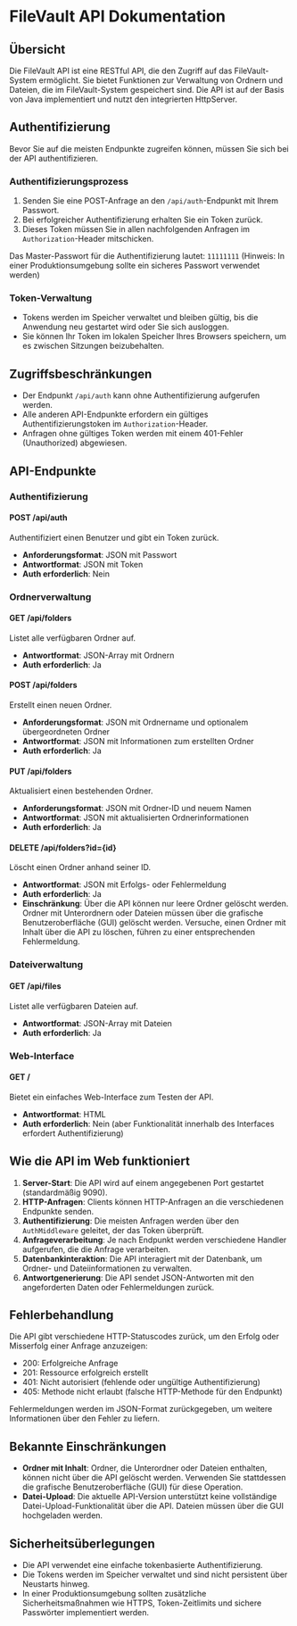 # FileVault API Dokumentation

## Übersicht

Die FileVault API ist eine RESTful API, die den Zugriff auf das FileVault-System ermöglicht. Sie bietet Funktionen zur Verwaltung von Ordnern und Dateien, die im FileVault-System gespeichert sind. Die API ist auf der Basis von Java implementiert und nutzt den integrierten HttpServer.

## Authentifizierung

Bevor Sie auf die meisten Endpunkte zugreifen können, müssen Sie sich bei der API authentifizieren.

### Authentifizierungsprozess

1. Senden Sie eine POST-Anfrage an den `/api/auth`-Endpunkt mit Ihrem Passwort.
2. Bei erfolgreicher Authentifizierung erhalten Sie ein Token zurück.
3. Dieses Token müssen Sie in allen nachfolgenden Anfragen im `Authorization`-Header mitschicken.

Das Master-Passwort für die Authentifizierung lautet: `11111111` (Hinweis: In einer Produktionsumgebung sollte ein sicheres Passwort verwendet werden)

### Token-Verwaltung

- Tokens werden im Speicher verwaltet und bleiben gültig, bis die Anwendung neu gestartet wird oder Sie sich ausloggen.
- Sie können Ihr Token im lokalen Speicher Ihres Browsers speichern, um es zwischen Sitzungen beizubehalten.

## Zugriffsbeschränkungen

- Der Endpunkt `/api/auth` kann ohne Authentifizierung aufgerufen werden.
- Alle anderen API-Endpunkte erfordern ein gültiges Authentifizierungstoken im `Authorization`-Header.
- Anfragen ohne gültiges Token werden mit einem 401-Fehler (Unauthorized) abgewiesen.

## API-Endpunkte

### Authentifizierung

#### POST /api/auth

Authentifiziert einen Benutzer und gibt ein Token zurück.

- **Anforderungsformat**: JSON mit Passwort
- **Antwortformat**: JSON mit Token
- **Auth erforderlich**: Nein

### Ordnerverwaltung

#### GET /api/folders

Listet alle verfügbaren Ordner auf.

- **Antwortformat**: JSON-Array mit Ordnern
- **Auth erforderlich**: Ja

#### POST /api/folders

Erstellt einen neuen Ordner.

- **Anforderungsformat**: JSON mit Ordnername und optionalem übergeordneten Ordner
- **Antwortformat**: JSON mit Informationen zum erstellten Ordner
- **Auth erforderlich**: Ja

#### PUT /api/folders

Aktualisiert einen bestehenden Ordner.

- **Anforderungsformat**: JSON mit Ordner-ID und neuem Namen
- **Antwortformat**: JSON mit aktualisierten Ordnerinformationen
- **Auth erforderlich**: Ja

#### DELETE /api/folders?id={id}

Löscht einen Ordner anhand seiner ID.

- **Antwortformat**: JSON mit Erfolgs- oder Fehlermeldung
- **Auth erforderlich**: Ja
- **Einschränkung**: Über die API können nur leere Ordner gelöscht werden. Ordner mit Unterordnern oder Dateien müssen über die grafische Benutzeroberfläche (GUI) gelöscht werden. Versuche, einen Ordner mit Inhalt über die API zu löschen, führen zu einer entsprechenden Fehlermeldung.

### Dateiverwaltung

#### GET /api/files

Listet alle verfügbaren Dateien auf.

- **Antwortformat**: JSON-Array mit Dateien
- **Auth erforderlich**: Ja

### Web-Interface

#### GET /

Bietet ein einfaches Web-Interface zum Testen der API.

- **Antwortformat**: HTML
- **Auth erforderlich**: Nein (aber Funktionalität innerhalb des Interfaces erfordert Authentifizierung)

## Wie die API im Web funktioniert

1. **Server-Start**: Die API wird auf einem angegebenen Port gestartet (standardmäßig 9090).
2. **HTTP-Anfragen**: Clients können HTTP-Anfragen an die verschiedenen Endpunkte senden.
3. **Authentifizierung**: Die meisten Anfragen werden über den `AuthMiddleware` geleitet, der das Token überprüft.
4. **Anfrageverarbeitung**: Je nach Endpunkt werden verschiedene Handler aufgerufen, die die Anfrage verarbeiten.
5. **Datenbankinteraktion**: Die API interagiert mit der Datenbank, um Ordner- und Dateiinformationen zu verwalten.
6. **Antwortgenerierung**: Die API sendet JSON-Antworten mit den angeforderten Daten oder Fehlermeldungen zurück.

## Fehlerbehandlung

Die API gibt verschiedene HTTP-Statuscodes zurück, um den Erfolg oder Misserfolg einer Anfrage anzuzeigen:

- 200: Erfolgreiche Anfrage
- 201: Ressource erfolgreich erstellt
- 401: Nicht autorisiert (fehlende oder ungültige Authentifizierung)
- 405: Methode nicht erlaubt (falsche HTTP-Methode für den Endpunkt)

Fehlermeldungen werden im JSON-Format zurückgegeben, um weitere Informationen über den Fehler zu liefern.

## Bekannte Einschränkungen

- **Ordner mit Inhalt**: Ordner, die Unterordner oder Dateien enthalten, können nicht über die API gelöscht werden. Verwenden Sie stattdessen die grafische Benutzeroberfläche (GUI) für diese Operation.
- **Datei-Upload**: Die aktuelle API-Version unterstützt keine vollständige Datei-Upload-Funktionalität über die API. Dateien müssen über die GUI hochgeladen werden.

## Sicherheitsüberlegungen

- Die API verwendet eine einfache tokenbasierte Authentifizierung.
- Die Tokens werden im Speicher verwaltet und sind nicht persistent über Neustarts hinweg.
- In einer Produktionsumgebung sollten zusätzliche Sicherheitsmaßnahmen wie HTTPS, Token-Zeitlimits und sichere Passwörter implementiert werden. 